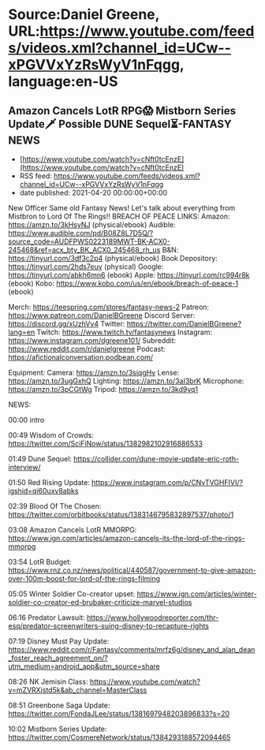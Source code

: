 # Source:Daniel Greene, URL:https://www.youtube.com/feeds/videos.xml?channel_id=UCw--xPGVVxYzRsWyV1nFqgg, language:en-US

## Amazon Cancels LotR RPG😱 Mistborn Series Update🗡️ Possible DUNE Sequel⏳-FANTASY NEWS
 - [https://www.youtube.com/watch?v=cNft0tcEnzE](https://www.youtube.com/watch?v=cNft0tcEnzE)
 - RSS feed: https://www.youtube.com/feeds/videos.xml?channel_id=UCw--xPGVVxYzRsWyV1nFqgg
 - date published: 2021-04-20 00:00:00+00:00

New Officer Same old Fantasy News! Let's talk about everything from Mistbron to Lord Of The Rings!! 
BREACH OF PEACE LINKS: 
Amazon: https://amzn.to/3kHsyNJ (physical/ebook)
Audible: https://www.audible.com/pd/B08Z8L7D5Q/?source_code=AUDFPWS0223189MWT-BK-ACX0-245468&ref=acx_bty_BK_ACX0_245468_rh_us
B&N: https://tinyurl.com/3df3c2p4 (physical/ebook)
Book Depository: https://tinyurl.com/2hds7euy (physical)
Google: https://tinyurl.com/abkh6mn6 (ebook)
Apple: https://tinyurl.com/rc994r8k (ebook)
Kobo: https://www.kobo.com/us/en/ebook/breach-of-peace-1 (ebook)


Merch: https://teespring.com/stores/fantasy-news-2
Patreon: https://www.patreon.com/DanielBGreene
Discord Server: https://discord.gg/xUzhVv4
Twitter: https://twitter.com/DanielBGreene?lang=en
Twitch: https://www.twitch.tv/fantasynews
Instagram: https://www.instagram.com/dgreene101/
Subreddit: https://www.reddit.com/r/danielgreene 
Podcast: https://afictionalconversation.podbean.com/


Equipment: 
Camera: https://amzn.to/3siqgHv 
Lense: https://amzn.to/3ugGxhQ 
Lighting: https://amzn.to/3aI3brK 
Microphone: https://amzn.to/3pCGtWg 
Tripod: https://amzn.to/3kd9yq1 


NEWS: 


00:00 intro


00:49 Wisdom of Crowds: https://twitter.com/SciFiNow/status/1382982102916886533 


01:49 Dune Sequel: https://collider.com/dune-movie-update-eric-roth-interview/ 


01:50 Red Rising Update: https://www.instagram.com/p/CNvTVGHFIVI/?igshid=qi60uxv8abks 


02:39 Blood Of The Chosen: https://twitter.com/orbitbooks/status/1383146795832897537/photo/1 


03:08 Amazon Cancels LotR MMORPG: https://www.ign.com/articles/amazon-cancels-its-the-lord-of-the-rings-mmorpg 


03:54 LotR Budget: https://www.rnz.co.nz/news/political/440587/government-to-give-amazon-over-100m-boost-for-lord-of-the-rings-filming 


05:05 Winter Soldier Co-creator upset: https://www.ign.com/articles/winter-soldier-co-creator-ed-brubaker-criticize-marvel-studios 


06:16 Predator Lawsuit: https://www.hollywoodreporter.com/thr-esq/predator-screenwriters-suing-disney-to-recapture-rights 


07:19 Disney Must Pay Update: https://www.reddit.com/r/Fantasy/comments/mrfz6g/disney_and_alan_dean_foster_reach_agreement_on/?utm_medium=android_app&utm_source=share 


08:26 NK Jemisin Class: https://www.youtube.com/watch?v=mZVRXistd5k&ab_channel=MasterClass 


08:51 Greenbone Saga Update: https://twitter.com/FondaJLee/status/1381697948203896833?s=20 


10:02 Mistborn Series Update: https://twitter.com/CosmereNetwork/status/1384293188572094465

